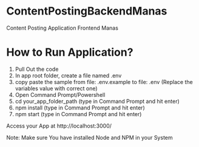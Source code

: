 # ContentPostingBackendManas
Content Posting Application Frontend Manas


# How to Run Application?
1. Pull Out the code
2. In app root folder, create a file named .env
3. copy paste the sample from file: .env.example to file: .env (Replace the variables value with correct one)
4. Open Command Prompt/Powershell 
5. cd your_app_folder_path (type in Command Prompt and hit enter)
6. npm install (type in Command Prompt and hit enter)
7. npm start (type in Command Prompt and hit enter)

Access your App at http://localhost:3000/

Note: Make sure You have installed Node and NPM in your System